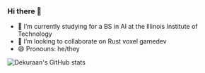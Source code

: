 ### Hi there 👋
- 🌱 I’m currently studying for a BS in AI at the Illinois Institute of Technology
- 👯 I’m looking to collaborate on Rust voxel gamedev
- 😄 Pronouns: he/they

![Dekuraan's GitHub stats](https://github-readme-stats.vercel.app/api?username=dekuraan&count_private=true&theme=dark)
